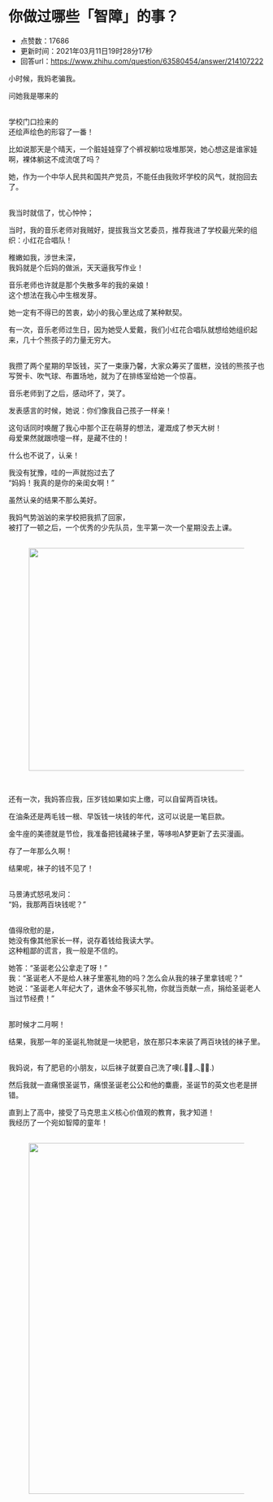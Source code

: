 # 你做过哪些「智障」的事？
- 点赞数：17686
- 更新时间：2021年03月11日19时28分17秒
- 回答url：https://www.zhihu.com/question/63580454/answer/214107222
<body>
 <p data-pid="K97auG9k">小时候，我妈老骗我。</p>
 <p data-pid="M73Rzpkg">问她我是哪来的</p>
 <p data-pid="dgwVOR11"><br>
  学校门口捡来的<br>
  还绘声绘色的形容了一番！</p>
 <p data-pid="zPn1WPYE">比如说那天是个晴天，一个脏娃娃穿了个裤衩躺垃圾堆那哭，她心想这是谁家娃啊，裸体躺这不成流氓了吗？</p>
 <p data-pid="lBgY9Fjf">她，作为一个中华人民共和国共产党员，不能任由我败坏学校的风气，就抱回去了。</p>
 <p data-pid="l52Wtd-p"><br>
  我当时就信了，忧心忡忡；</p>
 <p data-pid="qV00RFxN">当时，我的音乐老师对我贼好，提拔我当文艺委员，推荐我进了学校最光荣的组织：小红花合唱队！</p>
 <p data-pid="Ofh9MExZ">稚嫩如我，涉世未深，<br>
  我妈就是个后妈的做派，天天逼我写作业！</p>
 <p data-pid="PGGs-kPb">音乐老师也许就是那个失散多年的我的亲娘！<br>
  这个想法在我心中生根发芽。</p>
 <p data-pid="VI4Jer5D">她一定有不得已的苦衷，幼小的我心里达成了某种默契。</p>
 <p data-pid="7PWh7sLh">有一次，音乐老师过生日，因为她受人爱戴，我们小红花合唱队就想给她组织起来，几十个熊孩子的力量无穷大。</p>
 <p data-pid="ZtDzoUkk"><br>
  我攒了两个星期的早饭钱，买了一束康乃馨，大家众筹买了蛋糕，没钱的熊孩子也写贺卡、吹气球、布置场地，就为了在排练室给她一个惊喜。</p>
 <p data-pid="YzOS3ptC">音乐老师到了之后，感动坏了，哭了。</p>
 <p data-pid="IfkqKOUj">发表感言的时候，她说：你们像我自己孩子一样亲！</p>
 <p data-pid="HVIQVFUm">这句话同时唤醒了我心中那个正在萌芽的想法，灌溉成了参天大树！<br>
  母爱果然就跟喷嚏一样，是藏不住的！</p>
 <p data-pid="KW45pYoq">什么也不说了，认亲！</p>
 <p data-pid="5g8arB4w">我没有犹豫，哇的一声就抱过去了<br>
  “妈妈！我真的是你的亲闺女啊！”</p>
 <p data-pid="C5Vq9tG6">虽然认亲的结果不那么美好。</p>
 <p data-pid="0LLxXYZn">我妈气势汹汹的来学校把我抓了回家，<br>
  被打了一顿之后，一个优秀的少先队员，生平第一次一个星期没去上课。<br><br></p>
 <figure data-size="normal">
  <img src="https://pica.zhimg.com/50/v2-9cd03df53b2e7279b7b487bd900aaf1c_720w.jpg?source=1940ef5c" data-rawwidth="438" data-rawheight="438" data-size="normal" data-original-token="v2-9cd03df53b2e7279b7b487bd900aaf1c" class="origin_image zh-lightbox-thumb" width="438" data-original="https://pica.zhimg.com/v2-9cd03df53b2e7279b7b487bd900aaf1c_r.jpg?source=1940ef5c">
 </figure>
 <p class="ztext-empty-paragraph"><br></p>
 <p data-pid="niUvATK5">还有一次，我妈答应我，压岁钱如果如实上缴，可以自留两百块钱。</p>
 <p data-pid="_pJShp38">在油条还是两毛钱一根、早饭钱一块钱的年代，这可以说是一笔巨款。</p>
 <p data-pid="xkiLskf5">金牛座的美德就是节俭，我准备把钱藏袜子里，等哆啦A梦更新了去买漫画。</p>
 <p data-pid="CXPceBOo">存了一年那么久啊！</p>
 <p data-pid="ad-TLeC-">结果呢，袜子的钱不见了！</p>
 <p data-pid="mdbdFGeU"><br>
  马景涛式怒吼发问：<br>
  “妈，我那两百块钱呢？”</p>
 <p data-pid="AJcgrZnj"><br>
  值得欣慰的是，<br>
  她没有像其他家长一样，说存着钱给我读大学。<br>
  这种粗鄙的谎言，我一般是不信的。</p>
 <p data-pid="9pHqoqib">她答：“圣诞老公公拿走了呀！”<br>
  我：“圣诞老人不是给人袜子里塞礼物的吗？怎么会从我的袜子里拿钱呢？”<br>
  她说：“圣诞老人年纪大了，退休金不够买礼物，你就当贡献一点，捐给圣诞老人当过节经费！”</p>
 <p data-pid="JIhVq1ix"><br>
  那时候才二月啊！</p>
 <p data-pid="WuK6OwoM">结果，我那一年的圣诞礼物就是一块肥皂，放在那只本来装了两百块钱的袜子里。</p>
 <p data-pid="c-TdRZRk"><br>
  我妈说，有了肥皂的小朋友，以后袜子就要自己洗了噢(.﹒︣︿﹒︣.)</p>
 <p data-pid="Cf6YA6oh">然后我就一直痛恨圣诞节，痛恨圣诞老公公和他的麋鹿，圣诞节的英文也老是拼错。</p>
 <p data-pid="XdJ4sYeS">直到上了高中，接受了马克思主义核心价值观的教育，我才知道！<br>
  我经历了一个宛如智障的童年！<br><br></p>
 <figure data-size="normal">
  <img src="https://picx.zhimg.com/50/v2-03b27dd01dbceb470c8b46f62a7ca719_720w.jpg?source=1940ef5c" data-rawwidth="690" data-rawheight="630" data-size="normal" data-original-token="v2-03b27dd01dbceb470c8b46f62a7ca719" class="origin_image zh-lightbox-thumb" width="690" data-original="https://pica.zhimg.com/v2-03b27dd01dbceb470c8b46f62a7ca719_r.jpg?source=1940ef5c">
 </figure>
 <p></p>
</body>